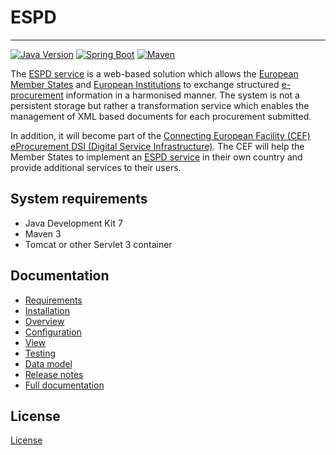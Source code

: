 # ESPD
---

[![Java Version](https://img.shields.io/badge/Java%20Development%20Kit-7%2B-blue.svg?style=flat)](http://www.oracle.com/technetwork/java/javase/downloads/index.html) 
[![Spring Boot](https://img.shields.io/badge/Spring%20Boot-1.3.2-green.svg?style=flat)](http://projects.spring.io/spring-boot) 
[![Maven](https://img.shields.io/badge/Maven-3.0%2B-blue.svg?style=flat)](https://maven.apache.org) 

The [ESPD service](https://ec.europa.eu/growth/tools-databases/espd) is a web-based solution which allows the [European Member States](http://europa.eu/about-eu/countries/index_en.htm) and [European Institutions](http://europa.eu/about-eu/institutions-bodies/)
to exchange structured [e-procurement](https://en.wikipedia.org/wiki/E-procurement) information in a harmonised manner. The system is not a persistent 
storage but rather a transformation service which enables the management of XML based documents for each
procurement submitted.

In addition, it will become part of the [Connecting European Facility (CEF)](https://ec.europa.eu/digital-single-market/en/connecting-europe-facility) [eProcurement DSI (Digital Service Infrastructure)](https://ec.europa.eu/cefdigital/wiki/display/CEFDIGITAL/eProcurement). 
The CEF will help the Member States to implement an [ESPD service](https://ec.europa.eu/growth/tools-databases/espd) in their own country and provide additional 
services to their users.

## System requirements

* Java Development Kit 7
* Maven 3
* Tomcat or other Servlet 3 container

## Documentation

* [Requirements](https://github.com/ESPD/espd/blob/master/espd-docs/src/main/asciidoc/requirements.adoc)
* [Installation](https://github.com/ESPD/espd/blob/master/espd-docs/src/main/asciidoc/installation.adoc)
* [Overview](https://github.com/ESPD/espd/blob/master/espd-docs/src/main/asciidoc/overview.adoc)
* [Configuration](https://github.com/ESPD/espd/blob/master/espd-docs/src/main/asciidoc/configuration.adoc)
* [View](https://github.com/ESPD/espd/blob/master/espd-docs/src/main/asciidoc/view.adoc)
* [Testing](https://github.com/ESPD/espd/blob/master/espd-docs/src/main/asciidoc/testing.adoc)
* [Data model](https://github.com/ESPD/espd/blob/master/espd-docs/src/main/asciidoc/dataModel.adoc)
* [Release notes](https://github.com/ESPD/espd/blob/master/espd-docs/src/main/asciidoc/releaseNotes.adoc)
* [Full documentation](https://github.com/ESPD/espd/blob/master/espd-docs/src/main/asciidoc/espd.adoc)

## License

[License](https://github.com/ESPD/espd/blob/master/espd-docs/src/main/asciidoc/license.adoc)

